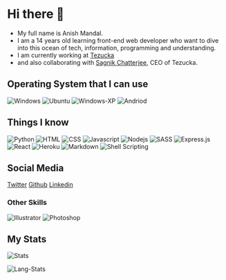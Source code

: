 # Hi there :wave:

- My full name is Anish Mandal. 
- I am a 14 years old learning front-end web developer who want to dive into this ocean of tech, information, programming and understanding. 
- I am currently working at [Tezucka](https://www.linkedin.com/company/76233163/) 
- and also collaborating with [Sagnik Chatterjee](https://github.com/sagnikchatterjee450), CEO of Tezucka.


## Operating System that I can use

![Windows](https://img.shields.io/badge/Windows-0078D6?style=for-the-badge&logo=windows&logoColor=white)
![Ubuntu](https://img.shields.io/badge/Ubuntu-E95420?style=for-the-badge&logo=ubuntu&logoColor=white)
![Windows-XP](https://img.shields.io/badge/Windows_XP-003399?style=for-the-badge&logo=windows-xp&logoColor=white)
![Andriod](https://img.shields.io/badge/Android-3DDC84?style=for-the-badge&logo=android&logoColor=white)


## Things I know
![Python](https://img.shields.io/badge/Python-3776AB?style=for-the-badge&logo=python&logoColor=white)
![HTML](https://img.shields.io/badge/HTML5-E34F26?style=for-the-badge&logo=html5&logoColor=white)
![CSS](https://img.shields.io/badge/CSS3-1572B6?style=for-the-badge&logo=css3&logoColor=white)
![Javascript](https://img.shields.io/badge/JavaScript-323330?style=for-the-badge&logo=javascript&logoColor=F7DF1E)
![Nodejs](https://img.shields.io/badge/Node.js-43853D?style=for-the-badge&logo=node.js&logoColor=white)
![SASS](https://img.shields.io/badge/Sass-CC6699?style=for-the-badge&logo=sass&logoColor=white)
![Express.js](https://img.shields.io/badge/Express.js-404D59?style=for-the-badge)
![React](https://img.shields.io/badge/React-20232A?style=for-the-badge&logo=react&logoColor=61DAFB)
![Heroku](https://img.shields.io/badge/Heroku-430098?style=for-the-badge&logo=heroku&logoColor=white)
![Markdown](https://img.shields.io/badge/Markdown-000000?style=for-the-badge&logo=markdown&logoColor=white)
![Shell Scripting](https://img.shields.io/badge/Shell_Script-121011?style=for-the-badge&logo=gnu-bash&logoColor=white)

## Social Media
[Twitter](https://twitter.com/AnishDeveloper)
[Github](https://github.com/anish-mandal)
[Linkedin](https://www.linkedin.com/in/anish-mandal-858805222/)


### Other Skills
![Illustrator](https://aleen42.github.io/badges/src/illustrator.svg)
![Photoshop](https://aleen42.github.io/badges/src/photoshop.svg)


## My Stats

![Stats](https://github-readme-stats.vercel.app/api?username=anish-mandal&theme=blue-green)

![Lang-Stats](https://github-readme-stats.vercel.app/api/top-langs/?username=anish-mandal&theme=blue-green)
